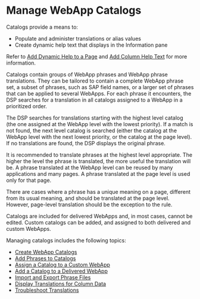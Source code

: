 # Manage WebApp Catalogs

Catalogs provide a means to:

  - Populate and administer translations or alias values
  - Create dynamic help text that displays in the Information pane

Refer to [Add Dynamic Help to a
Page](../../WebApp_Dev/addDynamicHelpToAPage.htm) and [Add Column Help
Text](../../WebApp_Dev/Add_Column_Help_Text.htm) for more information.

Catalogs contain groups of WebApp phrases and WebApp phrase
translations. They can be tailored to contain a complete WebApp phrase
set, a subset of phrases, such as SAP field names, or a larger set of
phrases that can be applied to several WebApps. For each phrase it
encounters, the DSP searches for a translation in all catalogs assigned
to a WebApp in a prioritized order.

The DSP searches for translations starting with the highest level
catalog (the one assigned at the WebApp level with the lowest priority).
If a match is not found, the next level catalog is searched (either the
catalog at the WebApp level with the next lowest priority, or the
catalog at the page level). If no translations are found, the DSP
displays the original phrase.

It is recommended to translate phrases at the highest level appropriate.
The higher the level the phrase is translated, the more useful the
translation will be. A phrase translated at the WebApp level can be
reused by many applications and many pages. A phrase translated at the
page level is used only for that page.

There are cases where a phrase has a unique meaning on a page, different
from its usual meaning, and should be translated at the page level.
However, page-level translation should be the exception to the rule.

Catalogs are included for delivered WebApps and, in most cases, cannot
be edited. Custom catalogs can be added, and assigned to both delivered
and custom WebApps.

Managing catalogs includes the following topics:

  - [Create WebApp Catalogs](Create_WebApp_Catalogs.htm)
  - [Add Phrases to Catalogs](Add_Phrases_to_Catalogs.htm)
  - [Assign a Catalog to a Custom
    WebApp](Assign%20a%20Catalog%20to%20a%20Custom%20Webapp.htm)
  - [Add a Catalog to a Delivered
    WebApp](Add%20a%20Catalog%20to%20a%20Delivered%20WebApp.htm)
  - [Import and Export Phrase Files](Import_and_Export_Phrase_Files.htm)
  - [Display Translations for Column
    Data](Display_Translations_for_Column_Data.htm)
  - [Troubleshoot Translations](Troubleshoot%20Translations.htm)
